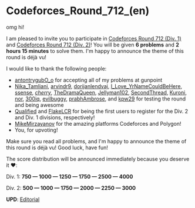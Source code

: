 # Codeforces_Round_712_(en)

omg hi!

I am pleased to invite you to participate in [Codeforces Round 712 (Div. 1)](https://codeforces.com/contest/1503 "Codeforces Round 712 (Div. 1)") and [Codeforces Round 712 (Div. 2)](https://codeforces.com/contest/1504 "Codeforces Round 712 (Div. 2)")! You will be given **6 problems** and **2 hours 15 minutes** to solve them. I'm happy to announce the theme of this round is déjà vu!

I would like to thank the following people:

 * [antontrygubO_o](https://codeforces.com/https://images.emojiterra.com/twitter/512px/1f921.png "The Entire Circus") for accepting all of my problems at gunpoint
* [Nika_Tamliani](https://codeforces.com/profile/Nika_Tamliani "Useless Tester Nika_Tamliani"), [arvindr9](https://codeforces.com/profile/arvindr9 "Useless Tester arvindr9"), [dorijanlendvaj](https://codeforces.com/profile/dorijanlendvaj "Useful Tester dorijanlendvaj"), [I_Love_YrNameCouldBeHere](https://codeforces.com/profile/I_Love_YrNameCouldBeHere "Useful Tester I_Love_YrNameCouldBeHere"), [ssense](https://codeforces.com/profile/ssense "Useless Tester ssense"), [_cherry_](https://codeforces.com/profile/_cherry_ "Useless Tester _cherry_"), [TheDramaQueen](https://codeforces.com/profile/TheDramaQueen "Useless Tester TheDramaQueen"), [Jellyman102](https://codeforces.com/profile/Jellyman102 "Useless Tester Jellyman102"), [SecondThread](https://codeforces.com/profile/SecondThread "Useful Tester SecondThread"), [Kuroni](https://codeforces.com/profile/Kuroni "Useful Tester Kuroni"), [nor](https://codeforces.com/profile/nor "Useful Tester nor"), [300iq](https://codeforces.com/profile/300iq "Useless Tester 300iq"), [evilbuggy](https://codeforces.com/profile/evilbuggy "Useless Tester evilbuggy"), [prabhAmbrose](https://codeforces.com/profile/prabhAmbrose "Useless Tester prabhAmbrose"), and [kpw29](https://codeforces.com/profile/kpw29 "Useful Tester kpw29") for testing the round and being awesome
* [Qualified](https://codeforces.com/profile/Qualified "Specialist Qualified") and [FlakeLCR](https://codeforces.com/profile/FlakeLCR "Master FlakeLCR") for being the first users to register for the Div. 2 and Div. 1 divisions, respectively!
* [MikeMirzayanov](https://codeforces.com/profile/MikeMirzayanov "The Real Top Contributor") for the amazing platforms Codeforces and Polygon!
* You, for upvoting!

 Make sure you read all problems, and I'm happy to announce the theme of this round is déjà vu! Good luck, have fun!

The score distribution will be announced immediately because you deserve it ❤️:

Div. 1: **750 — 1000 — 1250 — 1750 — 2500 — 4000**

Div. 2: **500 — 1000 — 1750 — 2000 — 2250 — 3000**

**UPD**: [Editorial](Tutorial_(en).md)

